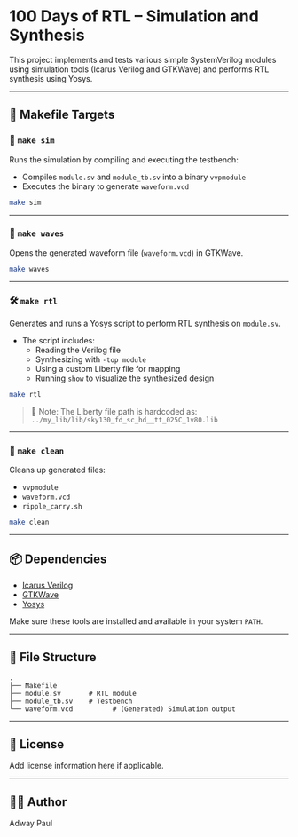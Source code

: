 # 100 Days of RTL – Simulation and Synthesis

This project implements and tests various simple SystemVerilog modules using simulation tools (Icarus Verilog and GTKWave) and performs RTL synthesis using Yosys.

---

## 🔧 Makefile Targets

### 🧪 `make sim`
Runs the simulation by compiling and executing the testbench:
- Compiles `module.sv` and `module_tb.sv` into a binary `vvpmodule`
- Executes the binary to generate `waveform.vcd`

```bash
make sim
```

---

### 🌊 `make waves`
Opens the generated waveform file (`waveform.vcd`) in GTKWave.

```bash
make waves
```

---

### 🛠 `make rtl`
Generates and runs a Yosys script to perform RTL synthesis on `module.sv`.

- The script includes:
  - Reading the Verilog file
  - Synthesizing with `-top module`
  - Using a custom Liberty file for mapping
  - Running `show` to visualize the synthesized design

```bash
make rtl
```

> 📝 Note: The Liberty file path is hardcoded as:
> `../my_lib/lib/sky130_fd_sc_hd__tt_025C_1v80.lib`

---

### 🧼 `make clean`
Cleans up generated files:
- `vvpmodule`
- `waveform.vcd`
- `ripple_carry.sh`

```bash
make clean
```

---

## 📦 Dependencies

- [Icarus Verilog](http://iverilog.icarus.com/)
- [GTKWave](http://gtkwave.sourceforge.net/)
- [Yosys](https://yosyshq.net/yosys/)

Make sure these tools are installed and available in your system `PATH`.

---

## 📁 File Structure

```
.
├── Makefile
├── module.sv       # RTL module
├── module_tb.sv    # Testbench
└── waveform.vcd          # (Generated) Simulation output
```

---

## 📜 License

Add license information here if applicable.

---

## 🙋‍♂️ Author

Adway Paul
